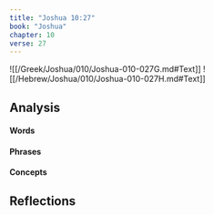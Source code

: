 ```yaml
---
title: "Joshua 10:27"
book: "Joshua"
chapter: 10
verse: 27
---
```

![[/Greek/Joshua/010/Joshua-010-027G.md#Text]]
![[/Hebrew/Joshua/010/Joshua-010-027H.md#Text]]

## Analysis

#### Words

#### Phrases

#### Concepts

## Reflections
